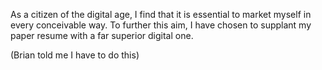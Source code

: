 As a citizen of the digital age, I find that it is essential to market myself in every conceivable way. To further this aim, I have chosen to supplant my paper resume with a far superior digital one.

(Brian told me I have to do this)